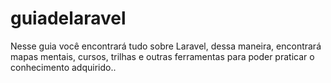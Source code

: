# guiadelaravel
Nesse guia você encontrará tudo sobre Laravel, dessa maneira, encontrará mapas mentais, cursos, trilhas e outras ferramentas para poder praticar o conhecimento adquirido..
